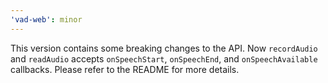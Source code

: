 ```yaml
---
'vad-web': minor
---
```


This version contains some breaking changes to the API. Now `recordAudio` and `readAudio` accepts `onSpeechStart`, `onSpeechEnd`, and `onSpeechAvailable` callbacks. Please refer to the README for more details.
